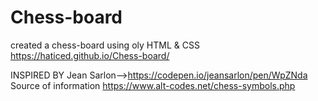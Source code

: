 # Chess-board
created a chess-board 
using oly HTML & CSS
https://haticed.github.io/Chess-board/


INSPIRED BY Jean Sarlon-->https://codepen.io/jeansarlon/pen/WpZNda
Source of information
https://www.alt-codes.net/chess-symbols.php
